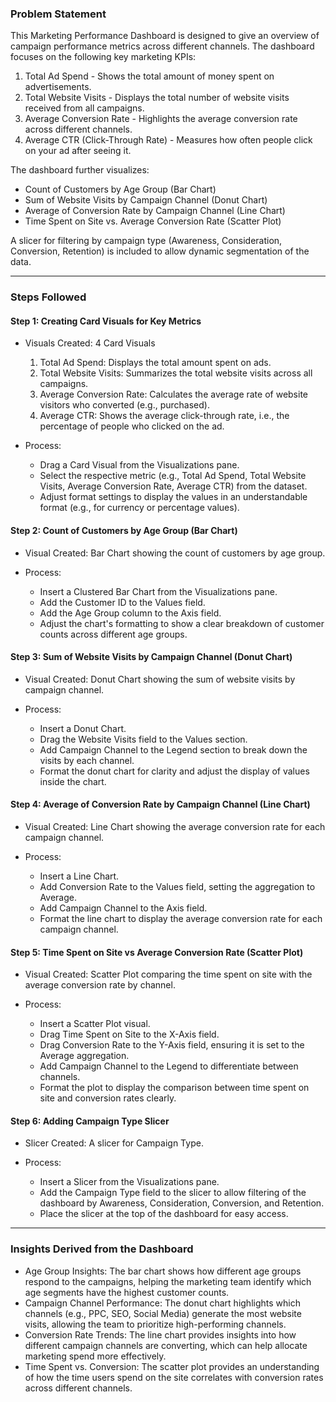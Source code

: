 ### Problem Statement

This Marketing Performance Dashboard is designed to give an overview of campaign performance metrics across different channels. The dashboard focuses on the following key marketing KPIs:
1. Total Ad Spend - Shows the total amount of money spent on advertisements.
2. Total Website Visits - Displays the total number of website visits received from all campaigns.
3. Average Conversion Rate - Highlights the average conversion rate across different channels.
4. Average CTR (Click-Through Rate) - Measures how often people click on your ad after seeing it.

The dashboard further visualizes:
- Count of Customers by Age Group (Bar Chart)
- Sum of Website Visits by Campaign Channel (Donut Chart)
- Average of Conversion Rate by Campaign Channel (Line Chart)
- Time Spent on Site vs. Average Conversion Rate (Scatter Plot)

A slicer for filtering by campaign type (Awareness, Consideration, Conversion, Retention) is included to allow dynamic segmentation of the data.

---

### Steps Followed

#### Step 1: Creating Card Visuals for Key Metrics
- Visuals Created: 4 Card Visuals
    1. Total Ad Spend: Displays the total amount spent on ads.
    2. Total Website Visits: Summarizes the total website visits across all campaigns.
    3. Average Conversion Rate: Calculates the average rate of website visitors who converted (e.g., purchased).
    4. Average CTR: Shows the average click-through rate, i.e., the percentage of people who clicked on the ad.

- Process:
    - Drag a Card Visual from the Visualizations pane.
    - Select the respective metric (e.g., Total Ad Spend, Total Website Visits, Average Conversion Rate, Average CTR) from the dataset.
    - Adjust format settings to display the values in an understandable format (e.g., for currency or percentage values).

#### Step 2: Count of Customers by Age Group (Bar Chart)
- Visual Created: Bar Chart showing the count of customers by age group.
  
- Process:
    - Insert a Clustered Bar Chart from the Visualizations pane.
    - Add the Customer ID to the Values field.
    - Add the Age Group column to the Axis field.
    - Adjust the chart's formatting to show a clear breakdown of customer counts across different age groups.

#### Step 3: Sum of Website Visits by Campaign Channel (Donut Chart)
- Visual Created: Donut Chart showing the sum of website visits by campaign channel.
  
- Process:
    - Insert a Donut Chart.
    - Drag the Website Visits field to the Values section.
    - Add Campaign Channel to the Legend section to break down the visits by each channel.
    - Format the donut chart for clarity and adjust the display of values inside the chart.

#### Step 4: Average of Conversion Rate by Campaign Channel (Line Chart)
- Visual Created: Line Chart showing the average conversion rate for each campaign channel.
  
- Process:
    - Insert a Line Chart.
    - Add Conversion Rate to the Values field, setting the aggregation to Average.
    - Add Campaign Channel to the Axis field.
    - Format the line chart to display the average conversion rate for each campaign channel.

#### Step 5: Time Spent on Site vs Average Conversion Rate (Scatter Plot)
- Visual Created: Scatter Plot comparing the time spent on site with the average conversion rate by channel.
  
- Process:
    - Insert a Scatter Plot visual.
    - Drag Time Spent on Site to the X-Axis field.
    - Drag Conversion Rate to the Y-Axis field, ensuring it is set to the Average aggregation.
    - Add Campaign Channel to the Legend to differentiate between channels.
    - Format the plot to display the comparison between time spent on site and conversion rates clearly.

#### Step 6: Adding Campaign Type Slicer
- Slicer Created: A slicer for Campaign Type.
  
- Process:
    - Insert a Slicer from the Visualizations pane.
    - Add the Campaign Type field to the slicer to allow filtering of the dashboard by Awareness, Consideration, Conversion, and Retention.
    - Place the slicer at the top of the dashboard for easy access.
  
---

### Insights Derived from the Dashboard
- Age Group Insights: The bar chart shows how different age groups respond to the campaigns, helping the marketing team identify which age segments have the highest customer counts.
- Campaign Channel Performance: The donut chart highlights which channels (e.g., PPC, SEO, Social Media) generate the most website visits, allowing the team to prioritize high-performing channels.
- Conversion Rate Trends: The line chart provides insights into how different campaign channels are converting, which can help allocate marketing spend more effectively.
- Time Spent vs. Conversion: The scatter plot provides an understanding of how the time users spend on the site correlates with conversion rates across different channels.

